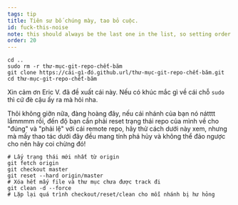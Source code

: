 ```yaml
---
tags: tip
title: Tiên sư bố chúng mày, tao bỏ cuộc.
id: fuck-this-noise
note: this should always be the last one in the list, so setting order to 20 so I don't have to re-name/re-order it
order: 20
---
```


```git
cd ..
sudo rm -r thư-mục-git-repo-chết-băm
git clone https://cái-gì-đó.github.url/thư-mục-git-repo-chết-băm.git
cd thư-mục-git-repo-chết-băm
```

Xin cảm ơn Eric V. đã đề xuất cái này. Nếu có khúc mắc gì về cái chỗ `sudo` thì cứ đè cậu ấy ra mà hỏi nha.

Thôi không giỡn nữa, đàng hoàng đây, nếu cái nhánh của bạn nó nátttt lắmmmm rồi, đến độ bạn cần phải reset trạng thái repo của mình về cho "đúng" và "phải lệ" với cái remote repo, hãy thử cách dưới này xem, nhưng mà mấy thao tác dưới đây đều mang tính phá hủy và không thể đảo ngược cho nên hãy coi chừng đó!

```git
# Lấy trạng thái mới nhất từ origin
git fetch origin
git checkout master
git reset --hard origin/master
# Xóa hết mấy file và thư mục chưa được track đi
git clean -d --force
# Lặp lại quá trình checkout/reset/clean cho mỗi nhánh bị hư hỏng
```